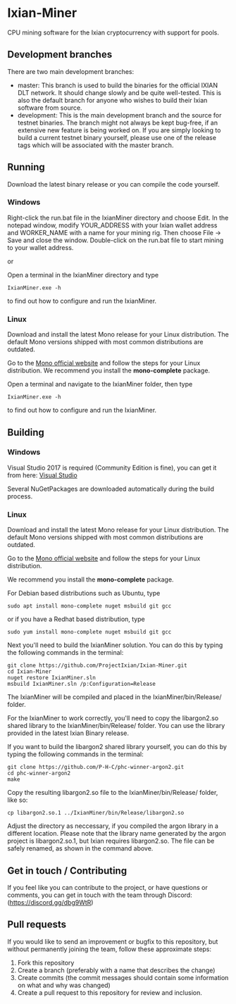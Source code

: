 # Ixian-Miner
CPU mining software for the Ixian cryptocurrency with support for pools.

## Development branches

There are two main development branches:
* master: This branch is used to build the binaries for the official IXIAN DLT network. It should change slowly and be quite well-tested. This is also the default branch for anyone who wishes to build their Ixian software from source.
* development: This is the main development branch and the source for testnet binaries. The branch might not always be kept bug-free, if an extensive new feature is being worked on. If you are simply looking to build a current testnet binary yourself, please use one of the release tags which will be associated with the master branch.


## Running
Download the latest binary release or you can compile the code yourself.
### Windows
Right-click the run.bat file in the IxianMiner directory and choose Edit. In the notepad window, modify YOUR_ADDRESS with your Ixian wallet address and WORKER_NAME with a name for your mining rig. Then choose File -> Save and close the window. Double-click on the run.bat file to start mining to your wallet address.

or

Open a terminal in the IxianMiner directory and type
```
IxianMiner.exe -h
```
to find out how to configure and run the IxianMiner.

### Linux
Download and install the latest Mono release for your Linux distribution. 
The default Mono versions shipped with most common distributions are outdated.

Go to the [Mono official website](https://www.mono-project.com/download/stable/#download-lin) and follow the steps for your Linux distribution.
We recommend you install the **mono-complete** package.

Open a terminal and navigate to the IxianMiner folder, then type
```
IxianMiner.exe -h
```
to find out how to configure and run the IxianMiner.

## Building
### Windows
Visual Studio 2017 is required (Community Edition is fine), you can get it from here: [Visual Studio](https://visualstudio.microsoft.com/)

Several NuGetPackages are downloaded automatically during the build process.

### Linux
Download and install the latest Mono release for your Linux distribution. The default Mono versions shipped with most common distributions are outdated.

Go to the [Mono official website](https://www.mono-project.com/download/stable/#download-lin) and follow the steps for your Linux distribution.

We recommend you install the **mono-complete** package.

For Debian based distributions such as Ubuntu, type
```
sudo apt install mono-complete nuget msbuild git gcc
```
or if you have a Redhat based distribution, type
```
sudo yum install mono-complete nuget msbuild git gcc
```

Next you'll need to build the IxianMiner solution. You can do this by typing the following commands in the terminal:
```
git clone https://github.com/ProjectIxian/Ixian-Miner.git
cd Ixian-Miner
nuget restore IxianMiner.sln
msbuild IxianMiner.sln /p:Configuration=Release
```
The IxianMiner will be compiled and placed in the IxianMiner/bin/Release/ folder.

For the IxianMiner to work correctly, you'll need to copy the libargon2.so shared library to the IxianMiner/bin/Release/ folder. You can use the library provided in the latest Ixian Binary release.

If you want to build the libargon2 shared library yourself, you can do this by typing the following commands in the terminal:
```
git clone https://github.com/P-H-C/phc-winner-argon2.git
cd phc-winner-argon2
make
```
Copy the resulting libargon2.so file to the IxianMiner/bin/Release/ folder, like so:
```
cp libargon2.so.1 ../IxianMiner/bin/Release/libargon2.so
```
Adjust the directory as neccessary, if you compiled the argon library in a different location. Please note that the library name generated by the argon project is libargon2.so.1, but Ixian requires libargon2.so. The file can be safely renamed, as shown in the command above.

## Get in touch / Contributing

If you feel like you can contribute to the project, or have questions or comments, you can get in touch with the team through Discord: (https://discord.gg/dbg9WtR)

## Pull requests

If you would like to send an improvement or bugfix to this repository, but without permanently joining the team, follow these approximate steps:

1. Fork this repository
2. Create a branch (preferably with a name that describes the change)
3. Create commits (the commit messages should contain some information on what and why was changed)
4. Create a pull request to this repository for review and inclusion.
